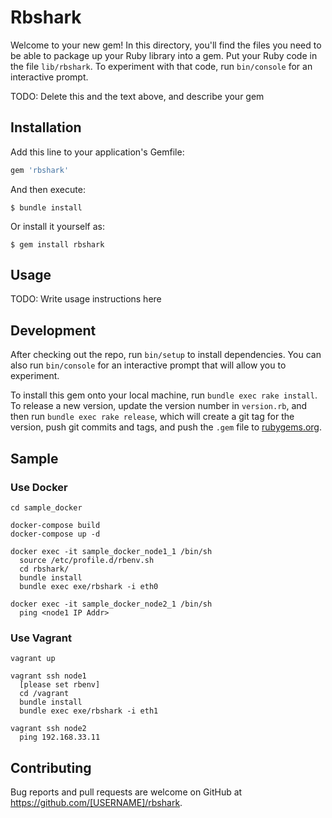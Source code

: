 # Rbshark

Welcome to your new gem! In this directory, you'll find the files you need to be able to package up your Ruby library into a gem. Put your Ruby code in the file `lib/rbshark`. To experiment with that code, run `bin/console` for an interactive prompt.

TODO: Delete this and the text above, and describe your gem

## Installation

Add this line to your application's Gemfile:

```ruby
gem 'rbshark'
```

And then execute:

    $ bundle install

Or install it yourself as:

    $ gem install rbshark

## Usage

TODO: Write usage instructions here

## Development

After checking out the repo, run `bin/setup` to install dependencies. You can also run `bin/console` for an interactive prompt that will allow you to experiment.

To install this gem onto your local machine, run `bundle exec rake install`. To release a new version, update the version number in `version.rb`, and then run `bundle exec rake release`, which will create a git tag for the version, push git commits and tags, and push the `.gem` file to [rubygems.org](https://rubygems.org).

## Sample
### Use Docker
```
cd sample_docker

docker-compose build
docker-compose up -d

docker exec -it sample_docker_node1_1 /bin/sh
  source /etc/profile.d/rbenv.sh
  cd rbshark/
  bundle install
  bundle exec exe/rbshark -i eth0

docker exec -it sample_docker_node2_1 /bin/sh
  ping <node1 IP Addr>
```

### Use Vagrant
```
vagrant up

vagrant ssh node1
  [please set rbenv]
  cd /vagrant
  bundle install
  bundle exec exe/rbshark -i eth1

vagrant ssh node2
  ping 192.168.33.11
```

## Contributing

Bug reports and pull requests are welcome on GitHub at https://github.com/[USERNAME]/rbshark.




